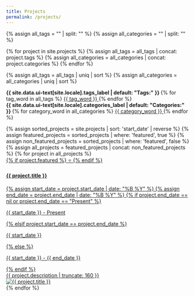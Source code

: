 ```yaml
---
title: Projects
permalink: /projects/
---
```


{% assign all_tags = "" | split: "" %}
{% assign all_categories = "" | split: "" %}

{% for project in site.projects %}
  {% assign all_tags = all_tags | concat: project.tags %}
  {% assign all_categories = all_categories | concat: project.categories %}
{% endfor %}

{% assign all_tags = all_tags | uniq | sort %}
{% assign all_categories = all_categories | uniq | sort %}

<p class="project_taxonomy">
  <!-- Tags Section -->
  <strong>
    <i class="fas fa-fw fa-tags" aria-hidden="true"></i> 
    {{ site.data.ui-text[site.locale].tags_label | default: "Tags:" }}
  </strong>
  <span itemprop="keywords">
    {% for tag_word in all_tags %}
      <a href="{{ site.tag_archive.path | relative_url }}#{{ tag_word | slugify }}" class="project__taxonomy-item p-category" rel="tag">
        {{ tag_word }}
      </a>
    {% endfor %}
  </span>
  
  <!-- Categories Section -->
  <br>
  <strong>
    <i class="fas fa-fw fa-folder-open" aria-hidden="true"></i> 
    {{ site.data.ui-text[site.locale].categories_label | default: "Categories:" }}
  </strong>
  <span itemprop="keywords">
    {% for category_word in all_categories %}
      <a href="{{ site.category_archive.path | relative_url }}#{{ category_word | slugify }}" class="project__taxonomy-item p-category" rel="tag">
        {{ category_word }}
      </a>
    {% endfor %}
  </span>
</p>


<div class="card-container">
  {% assign sorted_projects = site.projects | sort: 'start_date' | reverse %}
  {% assign featured_projects = sorted_projects | where: 'featured', true %}
  {% assign non_featured_projects = sorted_projects | where: 'featured', false %}
  {% assign all_projects = featured_projects | concat: non_featured_projects %}
  {% for project in all_projects %}
  <a href="{{ site.baseurl }}/projects/{{ project.slug }}" class="card-link">
    <div class="card">
      <div class="card-content">
        {% if project.featured %}
          <span class="featured-icon" aria-label="Featured project">⭐</span>
        {% endif %}
		    <h4 class="card-title">{{ project.title }}</h4>
  		  <div class="card-duration">
            {% assign start_date = project.start_date | date: "%B %Y" %}
            {% assign end_date = project.end_date | date: "%B %Y" %}
            {% if project.end_date == nil or project.end_date == "Present" %}
              <p>{{ start_date }} - Present</p>
            {% elsif project.start_date == project.end_date %}
              <p>{{ start_date }}</p>
            {% else %}
              <p>{{ start_date }} - {{ end_date }}</p>
            {% endif %}
        </div>
        <div class="card-description">{{ project.description | truncate: 160 }}</div>
      </div>
      <div class="card-image">
        <img src="{{ site.url }}{{ site.baseurl }}{{ project.thumbnail }}" alt="{{ project.title }}">
      </div>
    </div>
  </a>
  {% endfor %}
</div>
